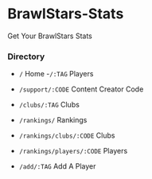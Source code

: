 # BrawlStars-Stats
Get Your BrawlStars Stats


### Directory 

- `/` Home
 -`/:TAG` Players
 
- `/support/:CODE` Content Creator Code

- `/clubs/:TAG` Clubs

- `/rankings/` Rankings
 - `/rankings/clubs/:CODE` Clubs
 - `/rankings/players/:CODE` Players

- `/add/:TAG` Add A Player


 
